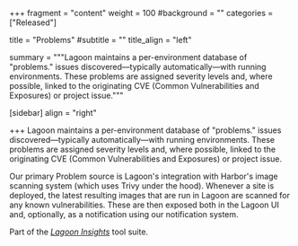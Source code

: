 +++
fragment = "content"
weight = 100
#background = ""
categories = ["Released"]

title = "Problems"
#subtitle = ""
title_align = "left"

summary = """Lagoon maintains a per-environment database of "problems." issues discovered—typically automatically—with running environments. These problems are assigned severity levels and, where possible, linked to the originating CVE (Common Vulnerabilities and Exposures) or project issue."""

[sidebar]
  align = "right"

+++
Lagoon maintains a per-environment database of "problems." issues discovered—typically automatically—with running environments. These problems are assigned severity levels and, where possible, linked to the originating CVE (Common Vulnerabilities and Exposures) or project issue.

Our primary Problem source is Lagoon's integration with Harbor's image scanning system (which uses Trivy under the hood). Whenever a site is deployed, the latest resulting images that are run in Lagoon are scanned for any known vulnerabilities. These are then exposed both in the Lagoon UI and, optionally, as a notification using our notification system.

Part of the *[Lagoon Insights](../lagoon-insights)* tool suite.
